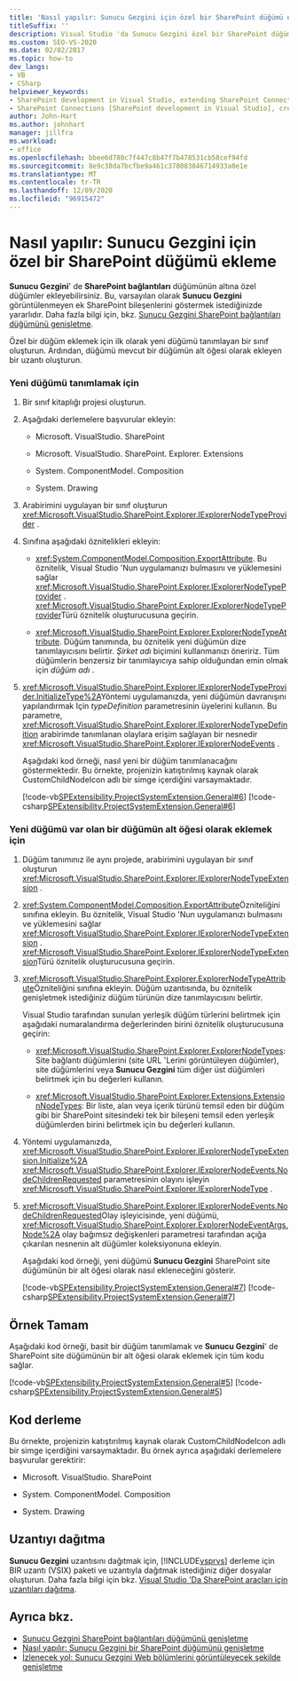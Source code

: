 ```yaml
---
title: 'Nasıl yapılır: Sunucu Gezgini için özel bir SharePoint düğümü ekleme | Microsoft Docs'
titleSuffix: ''
description: Visual Studio 'da Sunucu Gezgini özel bir SharePoint düğümü ekleyin. Varsayılan olarak Sunucu Gezgini görüntülenmeyen ek SharePoint bileşenlerini görüntüleyin.
ms.custom: SEO-VS-2020
ms.date: 02/02/2017
ms.topic: how-to
dev_langs:
- VB
- CSharp
helpviewer_keywords:
- SharePoint development in Visual Studio, extending SharePoint Connections node in Server Explorer
- SharePoint Connections [SharePoint development in Visual Studio], creating a new node type
author: John-Hart
ms.author: johnhart
manager: jillfra
ms.workload:
- office
ms.openlocfilehash: bbee6d780c7f447c8b47f7b478531cb58cef94fd
ms.sourcegitcommit: 8e9c38da7bcfbe9a461c378083846714933a0e1e
ms.translationtype: MT
ms.contentlocale: tr-TR
ms.lasthandoff: 12/09/2020
ms.locfileid: "96915472"
---
```

# <a name="how-to-add-a-custom-sharepoint-node-to-server-explorer"></a>Nasıl yapılır: Sunucu Gezgini için özel bir SharePoint düğümü ekleme
  **Sunucu Gezgini**' de **SharePoint bağlantıları** düğümünün altına özel düğümler ekleyebilirsiniz. Bu, varsayılan olarak **Sunucu Gezgini** görüntülenmeyen ek SharePoint bileşenlerini göstermek istediğinizde yararlıdır. Daha fazla bilgi için, bkz. [Sunucu Gezgini SharePoint bağlantıları düğümünü genişletme](../sharepoint/extending-the-sharepoint-connections-node-in-server-explorer.md).

 Özel bir düğüm eklemek için ilk olarak yeni düğümü tanımlayan bir sınıf oluşturun. Ardından, düğümü mevcut bir düğümün alt öğesi olarak ekleyen bir uzantı oluşturun.

### <a name="to-define-the-new-node"></a>Yeni düğümü tanımlamak için

1. Bir sınıf kitaplığı projesi oluşturun.

2. Aşağıdaki derlemelere başvurular ekleyin:

    - Microsoft. VisualStudio. SharePoint

    - Microsoft. VisualStudio. SharePoint. Explorer. Extensions

    - System. ComponentModel. Composition

    - System. Drawing

3. Arabirimini uygulayan bir sınıf oluşturun <xref:Microsoft.VisualStudio.SharePoint.Explorer.IExplorerNodeTypeProvider> .

4. Sınıfına aşağıdaki öznitelikleri ekleyin:

    - <xref:System.ComponentModel.Composition.ExportAttribute>. Bu öznitelik, Visual Studio 'Nun uygulamanızı bulmasını ve yüklemesini sağlar <xref:Microsoft.VisualStudio.SharePoint.Explorer.IExplorerNodeTypeProvider> . <xref:Microsoft.VisualStudio.SharePoint.Explorer.IExplorerNodeTypeProvider>Türü öznitelik oluşturucusuna geçirin.

    - <xref:Microsoft.VisualStudio.SharePoint.Explorer.ExplorerNodeTypeAttribute>. Düğüm tanımında, bu öznitelik yeni düğümün dize tanımlayıcısını belirtir. *Şirket adı* biçimini kullanmanızı öneririz. Tüm düğümlerin benzersiz bir tanımlayıcıya sahip olduğundan emin olmak için *düğüm adı* .

5. <xref:Microsoft.VisualStudio.SharePoint.Explorer.IExplorerNodeTypeProvider.InitializeType%2A>Yöntemi uygulamanızda, yeni düğümün davranışını yapılandırmak Için *typeDefinition* parametresinin üyelerini kullanın. Bu parametre, <xref:Microsoft.VisualStudio.SharePoint.Explorer.IExplorerNodeTypeDefinition> arabirimde tanımlanan olaylara erişim sağlayan bir nesnedir <xref:Microsoft.VisualStudio.SharePoint.Explorer.IExplorerNodeEvents> .

     Aşağıdaki kod örneği, nasıl yeni bir düğüm tanımlanacağını göstermektedir. Bu örnekte, projenizin katıştırılmış kaynak olarak CustomChildNodeIcon adlı bir simge içerdiğini varsaymaktadır.

     [!code-vb[SPExtensibility.ProjectSystemExtension.General#6](../sharepoint/codesnippet/VisualBasic/projectsystemexamples/extension/serverexplorernode.vb#6)]
     [!code-csharp[SPExtensibility.ProjectSystemExtension.General#6](../sharepoint/codesnippet/CSharp/projectsystemexamples/extension/serverexplorernode.cs#6)]

### <a name="to-add-the-new-node-as-a-child-of-an-existing-node"></a>Yeni düğümü var olan bir düğümün alt öğesi olarak eklemek için

1. Düğüm tanımınız ile aynı projede, arabirimini uygulayan bir sınıf oluşturun <xref:Microsoft.VisualStudio.SharePoint.Explorer.IExplorerNodeTypeExtension> .

2. <xref:System.ComponentModel.Composition.ExportAttribute>Özniteliğini sınıfına ekleyin. Bu öznitelik, Visual Studio 'Nun uygulamanızı bulmasını ve yüklemesini sağlar <xref:Microsoft.VisualStudio.SharePoint.Explorer.IExplorerNodeTypeExtension> . <xref:Microsoft.VisualStudio.SharePoint.Explorer.IExplorerNodeTypeExtension>Türü öznitelik oluşturucusuna geçirin.

3. <xref:Microsoft.VisualStudio.SharePoint.Explorer.ExplorerNodeTypeAttribute>Özniteliğini sınıfına ekleyin. Düğüm uzantısında, bu öznitelik genişletmek istediğiniz düğüm türünün dize tanımlayıcısını belirtir.

     Visual Studio tarafından sunulan yerleşik düğüm türlerini belirtmek için aşağıdaki numaralandırma değerlerinden birini öznitelik oluşturucusuna geçirin:

    - <xref:Microsoft.VisualStudio.SharePoint.Explorer.ExplorerNodeTypes>: Site bağlantı düğümlerini (site URL 'Lerini görüntüleyen düğümler), site düğümlerini veya **Sunucu Gezgini** tüm diğer üst düğümleri belirtmek için bu değerleri kullanın.

    - <xref:Microsoft.VisualStudio.SharePoint.Explorer.Extensions.ExtensionNodeTypes>: Bir liste, alan veya içerik türünü temsil eden bir düğüm gibi bir SharePoint sitesindeki tek bir bileşeni temsil eden yerleşik düğümlerden birini belirtmek için bu değerleri kullanın.

4. Yöntemi uygulamanızda, <xref:Microsoft.VisualStudio.SharePoint.Explorer.IExplorerNodeTypeExtension.Initialize%2A> <xref:Microsoft.VisualStudio.SharePoint.Explorer.IExplorerNodeEvents.NodeChildrenRequested> parametresinin olayını işleyin <xref:Microsoft.VisualStudio.SharePoint.Explorer.IExplorerNodeType> .

5. <xref:Microsoft.VisualStudio.SharePoint.Explorer.IExplorerNodeEvents.NodeChildrenRequested>Olay işleyicisinde, yeni düğümü, <xref:Microsoft.VisualStudio.SharePoint.Explorer.ExplorerNodeEventArgs.Node%2A> olay bağımsız değişkenleri parametresi tarafından açığa çıkarılan nesnenin alt düğümler koleksiyonuna ekleyin.

     Aşağıdaki kod örneği, yeni düğümü **Sunucu Gezgini** SharePoint site düğümünün bir alt öğesi olarak nasıl ekleneceğini gösterir.

     [!code-vb[SPExtensibility.ProjectSystemExtension.General#7](../sharepoint/codesnippet/VisualBasic/projectsystemexamples/extension/serverexplorernode.vb#7)]
     [!code-csharp[SPExtensibility.ProjectSystemExtension.General#7](../sharepoint/codesnippet/CSharp/projectsystemexamples/extension/serverexplorernode.cs#7)]

## <a name="complete-example"></a>Örnek Tamam
 Aşağıdaki kod örneği, basit bir düğüm tanımlamak ve **Sunucu Gezgini**' de SharePoint site düğümünün bir alt öğesi olarak eklemek için tüm kodu sağlar.

 [!code-vb[SPExtensibility.ProjectSystemExtension.General#5](../sharepoint/codesnippet/VisualBasic/projectsystemexamples/extension/serverexplorernode.vb#5)]
 [!code-csharp[SPExtensibility.ProjectSystemExtension.General#5](../sharepoint/codesnippet/CSharp/projectsystemexamples/extension/serverexplorernode.cs#5)]

## <a name="compiling-the-code"></a>Kod derleme
 Bu örnekte, projenizin katıştırılmış kaynak olarak CustomChildNodeIcon adlı bir simge içerdiğini varsaymaktadır. Bu örnek ayrıca aşağıdaki derlemelere başvurular gerektirir:

- Microsoft. VisualStudio. SharePoint

- System. ComponentModel. Composition

- System. Drawing

## <a name="deploy-the-extension"></a>Uzantıyı dağıtma
 **Sunucu Gezgini** uzantısını dağıtmak için, [!INCLUDE[vsprvs](../sharepoint/includes/vsprvs-md.md)] derleme için BIR uzantı (VSIX) paketi ve uzantıyla dağıtmak istediğiniz diğer dosyalar oluşturun. Daha fazla bilgi için bkz. [Visual Studio 'Da SharePoint araçları için uzantıları dağıtma](../sharepoint/deploying-extensions-for-the-sharepoint-tools-in-visual-studio.md).

## <a name="see-also"></a>Ayrıca bkz.
- [Sunucu Gezgini SharePoint bağlantıları düğümünü genişletme](../sharepoint/extending-the-sharepoint-connections-node-in-server-explorer.md)
- [Nasıl yapılır: Sunucu Gezgini bir SharePoint düğümünü genişletme](../sharepoint/how-to-extend-a-sharepoint-node-in-server-explorer.md)
- [İzlenecek yol: Sunucu Gezgini Web bölümlerini görüntüleyecek şekilde genişletme](../sharepoint/walkthrough-extending-server-explorer-to-display-web-parts.md)
